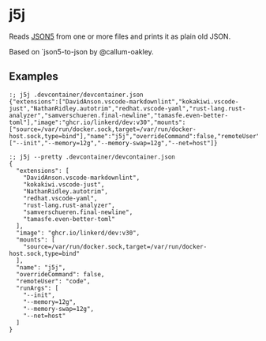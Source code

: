 # j5j

Reads [JSON5] from one or more files and prints it as plain old JSON.

Based on `json5-to-json by @callum-oakley.

## Examples

```console
:; j5j .devcontainer/devcontainer.json
{"extensions":["DavidAnson.vscode-markdownlint","kokakiwi.vscode-just","NathanRidley.autotrim","redhat.vscode-yaml","rust-lang.rust-analyzer","samverschueren.final-newline","tamasfe.even-better-toml"],"image":"ghcr.io/linkerd/dev:v30","mounts":["source=/var/run/docker.sock,target=/var/run/docker-host.sock,type=bind"],"name":"j5j","overrideCommand":false,"remoteUser":"code","runArgs":["--init","--memory=12g","--memory-swap=12g","--net=host"]}
```

```console
:; j5j --pretty .devcontainer/devcontainer.json
{
  "extensions": [
    "DavidAnson.vscode-markdownlint",
    "kokakiwi.vscode-just",
    "NathanRidley.autotrim",
    "redhat.vscode-yaml",
    "rust-lang.rust-analyzer",
    "samverschueren.final-newline",
    "tamasfe.even-better-toml"
  ],
  "image": "ghcr.io/linkerd/dev:v30",
  "mounts": [
    "source=/var/run/docker.sock,target=/var/run/docker-host.sock,type=bind"
  ],
  "name": "j5j",
  "overrideCommand": false,
  "remoteUser": "code",
  "runArgs": [
    "--init",
    "--memory=12g",
    "--memory-swap=12g",
    "--net=host"
  ]
}
```

[JSON5]: https://json5.org/
[json5-rs]: https://github.com/callum-oakley/json5-rs
[Serde JSON]: https://github.com/serde-rs/json

